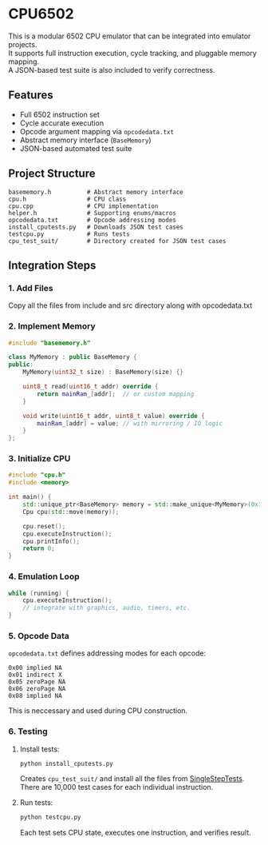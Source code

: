 # CPU6502

This is a modular 6502 CPU emulator that can be integrated into emulator projects.  
It supports full instruction execution, cycle tracking, and pluggable memory mapping.  
A JSON-based test suite is also included to verify correctness.

## Features
- Full 6502 instruction set
- Cycle accurate execution
- Opcode argument mapping via `opcodedata.txt`
- Abstract memory interface (`BaseMemory`)
- JSON-based automated test suite

## Project Structure
```
basememory.h          # Abstract memory interface
cpu.h                 # CPU class
cpu.cpp               # CPU implementation
helper.h              # Supporting enums/macros
opcodedata.txt        # Opcode addressing modes
install_cputests.py   # Downloads JSON test cases
testcpu.py            # Runs tests
cpu_test_suit/        # Directory created for JSON test cases
```

## Integration Steps

### 1. Add Files
Copy all the files from include and src directory along with opcodedata.txt

### 2. Implement Memory
```cpp
#include "basememory.h"

class MyMemory : public BaseMemory {
public:
    MyMemory(uint32_t size) : BaseMemory(size) {}

    uint8_t read(uint16_t addr) override {
        return mainRam_[addr];  // or custom mapping
    }

    void write(uint16_t addr, uint8_t value) override {
        mainRam_[addr] = value; // with mirroring / IO logic
    }
};
```

### 3. Initialize CPU
```cpp
#include "cpu.h"
#include <memory>

int main() {
    std::unique_ptr<BaseMemory> memory = std::make_unique<MyMemory>(0x10000);
    Cpu cpu(std::move(memory));

    cpu.reset();
    cpu.executeInstruction();
    cpu.printInfo();
    return 0;
}
```

### 4. Emulation Loop
```cpp
while (running) {
    cpu.executeInstruction();
    // integrate with graphics, audio, timers, etc.
}
```

### 5. Opcode Data
`opcodedata.txt` defines addressing modes for each opcode:
```
0x00 implied NA
0x01 indirect X
0x05 zeroPage NA
0x06 zeroPage NA
0x08 implied NA
```
This is neccessary and used during CPU construction.

### 6. Testing
1. Install tests:
   ```bash
   python install_cputests.py
   ```
   Creates `cpu_test_suit/` and install all the files from [SingleStepTests](https://github.com/SingleStepTests/ProcessorTests/tree/main/6502/v1). There are 10,000 test cases for each individual instruction.

2. Run tests:
   ```bash
   python testcpu.py
   ```
   Each test sets CPU state, executes one instruction, and verifies result.
